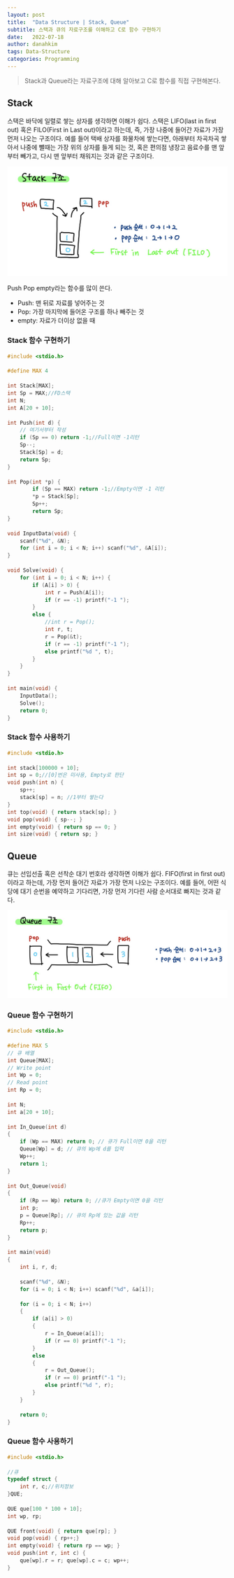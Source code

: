 ```yaml
---
layout: post
title:  "Data Structure | Stack, Queue"
subtitle: 스택과 큐의 자료구조를 이해하고 C로 함수 구현하기
date:   2022-07-18
author: danahkim
tags: Data-Structure
categories: Programming
---
```


>  Stack과 Queue라는 자료구조에 대해 알아보고 C로 함수를 직접 구현해본다.



## Stack

스택은 바닥에 일렬로 쌓는 상자를 생각하면 이해가 쉽다. 스택은 LIFO(last in first out) 혹은 FILO(First in Last out)이라고 하는데, 즉, 가장 나중에 들어간 자료가 가장 먼저 나오는 구조이다. 예를 들어 택배 상자를 화물차에 쌓는다면, 아래부터 차곡차곡 쌓아서 나중에 뺄때는 가장 위의 상자를 들게 되는 것, 혹은 편의점 냉장고 음료수를 맨 앞부터 빼가고, 다시 맨 앞부터 채워지는 것과 같은 구조이다.

<img src="/assets/images/2022-07-18-stack-queue_images/image-20240311211657442.png"/>



Push Pop empty라는 함수를 많이 쓴다.

- Push: 맨 뒤로 자료를 넣어주는 것
- Pop: 가장 마지막에 들어온 구조를 하나 빼주는 것
- empty: 자료가 더이상 없을 때 



### Stack 함수 구현하기

```c
#include <stdio.h>
 
#define MAX 4
 
int Stack[MAX];
int Sp = MAX;//FD스택
int N;
int A[20 + 10];
 
int Push(int d) {
    // 여기서부터 작성
    if (Sp == 0) return -1;//Full이면 -1리턴
    Sp--;
    Stack[Sp] = d;
    return Sp;
}
 
int Pop(int *p) {
        if (Sp == MAX) return -1;//Empty이면 -1 리턴
        *p = Stack[Sp];
        Sp++;
        return Sp;
}
 
void InputData(void) {
    scanf("%d", &N);
    for (int i = 0; i < N; i++) scanf("%d", &A[i]);
}
 
void Solve(void) {
    for (int i = 0; i < N; i++) {
        if (A[i] > 0) {
            int r = Push(A[i]);
            if (r == -1) printf("-1 ");
        }
        else {
            //int r = Pop();
            int r, t;
            r = Pop(&t);
            if (r == -1) printf("-1 ");
            else printf("%d ", t);
        }
    }
}
 
int main(void) {
    InputData();
    Solve();
    return 0;
}
```

### Stack 함수 사용하기

```c
#include <stdio.h>

int stack[100000 + 10];
int sp = 0;//[0]번은 미사용, Empty로 판단
void push(int n) {
    sp++;
    stack[sp] = n; //1부터 쌓는다
}
int top(void) { return stack[sp]; }
void pop(void) { sp--; }
int empty(void) { return sp == 0; }
int size(void) { return sp; }
```



## Queue

큐는 선입선출 혹은 선착순 대기 번호라 생각하면 이해가 쉽다. FIFO(first in first out)이라고 하는데, 가장 먼저 들어간 자료가 가장 먼저 나오는 구조이다. 예를 들어, 어떤 식당에 대기 순번을 예약하고 기다리면, 가장 먼저 기다린 사람 순서대로 빠지는 것과 같다.

<img src="/assets/images/2022-07-18-stack-queue_images/image-20240311211726137.png"/>

### Queue 함수 구현하기

```c
#include <stdio.h>
 
#define MAX 5
// 큐 배열
int Queue[MAX];
// Write point
int Wp = 0;
// Read point
int Rp = 0;
 
int N;
int a[20 + 10];
 
int In_Queue(int d)
{
    if (Wp == MAX) return 0; // 큐가 Full이면 0을 리턴
    Queue[Wp] = d; // 큐의 Wp에 d를 입력
    Wp++;
    return 1;
}
 
int Out_Queue(void)
{
    if (Rp == Wp) return 0; //큐가 Empty이면 0을 리턴
    int p;
    p = Queue[Rp]; // 큐의 Rp에 있는 값을 리턴
    Rp++;
    return p;
}

int main(void)
{
    int i, r, d;
 
    scanf("%d", &N);
    for (i = 0; i < N; i++) scanf("%d", &a[i]);
 
    for (i = 0; i < N; i++)
    {
        if (a[i] > 0)
        {
            r = In_Queue(a[i]);
            if (r == 0) printf("-1 ");
        }
        else
        {
            r = Out_Queue();
            if (r == 0) printf("-1 ");
            else printf("%d ", r);
        }
    }
 
    return 0;
}
```

### Queue 함수 사용하기

```c
#include <stdio.h>

//큐
typedef struct {
    int r, c;//위치정보
}QUE;
 
QUE que[100 * 100 + 10];
int wp, rp;
 
QUE front(void) { return que[rp]; }
void pop(void) { rp++;}
int empty(void) { return rp == wp; }
void push(int r, int c) {
    que[wp].r = r; que[wp].c = c; wp++;
}
```

